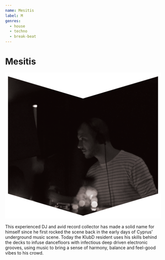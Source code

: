 ```yaml
---
name: Mesitis
label: M
genres:
  - house
  - techno
  - break-beat
---
```


# Mesitis

![](./assets/images/MESITIS.png)

This experienced DJ and avid record collector has made a solid name for himself since he first rocked the scene back in the early days of Cyprus’ underground music scene. Today the KlubD resident uses his skills behind the decks to infuse dancefloors with infectious deep driven electronic grooves, using music to bring a sense of harmony, balance and feel-good vibes to his crowd.
